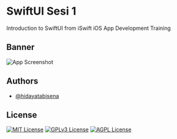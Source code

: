 
# SwiftUI Sesi 1

Introduction to SwiftUI from iSwift iOS App Development Training




## Banner

![App Screenshot](https://res.cloudinary.com/moyadev/image/upload/v1631252868/Moyadev/swiftui_ryo0rt.png)


## Authors

- [@hidayatabisena](https://github.com/hidayatabisena)


## License


[![MIT License](https://img.shields.io/badge/License-MIT-green.svg)](https://choosealicense.com/licenses/mit/)
[![GPLv3 License](https://img.shields.io/badge/License-GPL%20v3-yellow.svg)](https://opensource.org/licenses/)
[![AGPL License](https://img.shields.io/badge/license-AGPL-blue.svg)](http://www.gnu.org/licenses/agpl-3.0)


